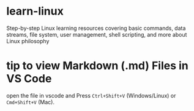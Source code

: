 # learn-linux
Step-by-step Linux learning resources covering basic commands, data streams, file system, user management, shell scripting, and more about Linux philosophy


# tip to view Markdown (.md) Files in VS Code
open the file in vscode and Press `Ctrl+Shift+V` (Windows/Linux) or `Cmd+Shift+V` (Mac).